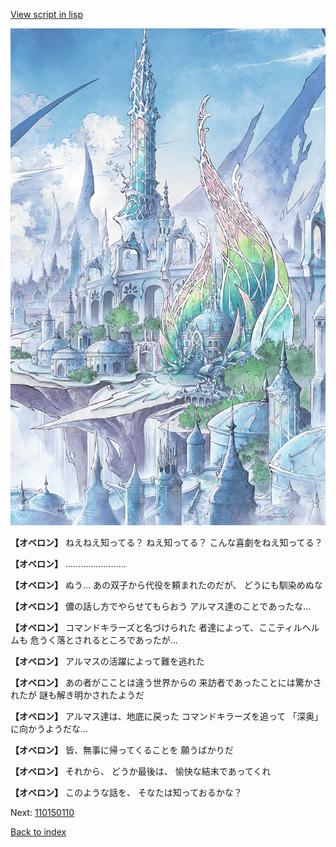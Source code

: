 [View script in lisp](../scripts/110150100.txt)

![fairy_world.png](../images/backgrounds/fairy_world.png)

**【オベロン】**
ねえねえ知ってる？
ねえ知ってる？
こんな喜劇をねえ知ってる？

**【オベロン】**
……………………

**【オベロン】**
ぬう…
あの双子から代役を頼まれたのだが、
どうにも馴染めぬな

**【オベロン】**
儂の話し方でやらせてもらおう
アルマス達のことであったな…

**【オベロン】**
コマンドキラーズと名づけられた
者達によって、ここティルヘルムも
危うく落とされるところであったが…

**【オベロン】**
アルマスの活躍によって難を逃れた

**【オベロン】**
あの者がこことは違う世界からの
来訪者であったことには驚かされたが
謎も解き明かされたようだ

**【オベロン】**
アルマス達は、地底に戻った
コマンドキラーズを追って
「深奥」に向かうようだな…

**【オベロン】**
皆、無事に帰ってくることを
願うばかりだ

**【オベロン】**
それから、
どうか最後は、
愉快な結末であってくれ

**【オベロン】**
このような話を、
そなたは知っておるかな？

Next: [110150110](110150110.md)

[Back to index](index.md)
